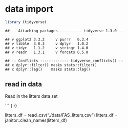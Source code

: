 data import
================

``` r
library (tidyverse)
```

    ## -- Attaching packages ---------- tidyverse 1.3.0 --

    ## v ggplot2 3.3.2     v purrr   0.3.4
    ## v tibble  3.0.3     v dplyr   1.0.2
    ## v tidyr   1.1.2     v stringr 1.4.0
    ## v readr   1.3.1     v forcats 0.5.0

    ## -- Conflicts ------------- tidyverse_conflicts() --
    ## x dplyr::filter() masks stats::filter()
    ## x dplyr::lag()    masks stats::lag()

## read in data

Read in the litters data set

\`\`\` { r}

litters\_df = read\_csv(“./data/FAS\_litters.csv”) litters\_df =
janitor::clean\_names(litters\_df)
